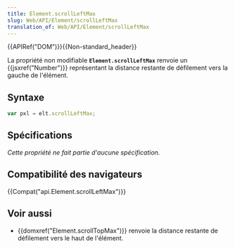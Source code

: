 ```yaml
---
title: Element.scrollLeftMax
slug: Web/API/Element/scrollLeftMax
translation_of: Web/API/Element/scrollLeftMax
---
```


{{APIRef("DOM")}}{{Non-standard_header}}

La propriété non modifiable  **`Element.scrollLeftMax`** renvoie un {{jsxref("Number")}} représentant la distance restante de défilement vers la gauche de l'élément.

## Syntaxe

```js
var pxl = elt.scrollLeftMax;
```

## Spécifications

_Cette propriété ne fait partie d'aucune spécification._

## Compatibilité des navigateurs

{{Compat("api.Element.scrollLeftMax")}}

## Voir aussi

- {{domxref("Element.scrollTopMax")}} renvoie la distance restante de défilement vers le haut de l'élément.
